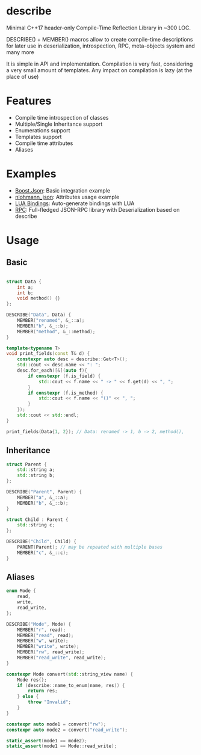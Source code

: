 # describe
Minimal C++17 header-only Compile-Time Reflection Library in ~300 LOC.

DESCRIBE() + MEMBER() macros allow to create compile-time descriptions for later use in
deserialization, introspection, RPC, meta-objects system and many more

It is simple in API and implementation. Compilation is very fast, considering a very small amount of templates.
Any impact on compilation is lazy (at the place of use)

# Features
* Compile time introspection of classes
* Multiple/Single Inheritance support
* Enumerations support
* Templates support
* Compile time attributes
* Aliases

# Examples
* [Boost.Json](./examples/boost.cpp): Basic integration example
* [nlohmann_json](./examples/nlohmann.cpp): Attributes usage example
* [LUA Bindings](https://github.com/cyanidle/glua): Auto-generate bindings with LUA
* [RPC](https://github.com/cyanidle/rpcxx): Full-fledged JSON-RPC library with Deserialization based on describe

# Usage

## Basic
```cpp

struct Data {
    int a;
    int b;
    void method() {}
};

DESCRIBE("Data", Data) {
    MEMBER("renamed", &_::a);
    MEMBER("b", &_::b);
    MEMBER("method", &_::method);
}

template<typename T>
void print_fields(const T& d) {
    constexpr auto desc = describe::Get<T>();
    std::cout << desc.name << ": ";
    desc.for_each([&](auto f){
        if constexpr (f.is_field) {
            std::cout << f.name << " -> " << f.get(d) << ", ";
        }
        if constexpr (f.is_method) {
            std::cout << f.name << "()" << ", ";
        }
    });
    std::cout << std::endl;
}

print_fields(Data{1, 2}); // Data: renamed -> 1, b -> 2, method(),
```

## Inheritance

```cpp
struct Parent {
    std::string a;
    std::string b;
};

DESCRIBE("Parent", Parent) {
    MEMBER("a", &_::a);
    MEMBER("b", &_::b);
}

struct Child : Parent {
    std::string c;
};

DESCRIBE("Child", Child) {
    PARENT(Parent); // may be repeated with multiple bases
    MEMBER("c", &_::c);
}
```

## Aliases
```cpp
enum Mode {
    read,
    write,
    read_write,
};

DESCRIBE("Mode", Mode) {
    MEMBER("r", read);
    MEMBER("read", read);
    MEMBER("w", write);
    MEMBER("write", write);
    MEMBER("rw", read_write);
    MEMBER("read_write", read_write);
}

constexpr Mode convert(std::string_view name) {
    Mode res{};
    if (describe::name_to_enum(name, res)) {
        return res;
    } else {
        throw "Invalid";
    }
}

constexpr auto mode1 = convert("rw");
constexpr auto mode2 = convert("read_write");

static_assert(mode1 == mode2);
static_assert(mode1 == Mode::read_write);
```
